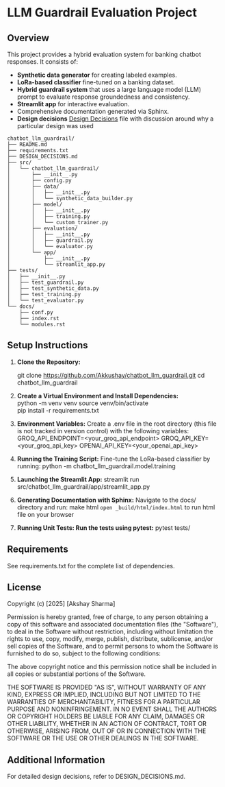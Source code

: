 # LLM Guardrail Evaluation Project

## Overview
This project provides a hybrid evaluation system for banking chatbot responses. It consists of:
- **Synthetic data generator** for creating labeled examples.
- **LoRa-based classifier** fine-tuned on a banking dataset.
- **Hybrid guardrail system** that uses a large language model (LLM) prompt to evaluate response groundedness and consistency.
- **Streamlit app** for interactive evaluation.
- Comprehensive documentation generated via Sphinx.
- **Design decisions** [Design Decisions](DESIGN_DECISIONS.md) file  with discussion around why a particular design was used 

```plaintext
chatbot_llm_guardrail/
├── README.md
├── requirements.txt
├── DESIGN_DECISIONS.md
├── src/
│   └── chatbot_llm_guardrail/
│       ├── __init__.py
│       ├── config.py
│       ├── data/
│       │   ├── __init__.py
│       │   └── synthetic_data_builder.py
│       ├── model/
│       │   ├── __init__.py
│       │   ├── training.py
│       │   └── custom_trainer.py
│       ├── evaluation/
│       │   ├── __init__.py
│       │   ├── guardrail.py
│       │   └── evaluator.py
│       └── app/
│           ├── __init__.py
│           └── streamlit_app.py
├── tests/
│   ├── __init__.py
│   ├── test_guardrail.py
│   ├── test_synthetic_data.py
│   ├── test_training.py
│   └── test_evaluator.py
└── docs/
    ├── conf.py
    ├── index.rst
    └── modules.rst
```



## Setup Instructions

1. **Clone the Repository:**

	git clone https://github.com/Akkushay/chatbot_llm_guardrail.git
	cd chatbot_llm_guardrail

2. **Create a Virtual Environment and Install Dependencies:**	
	python -m venv venv
	source venv/bin/activate  
	pip install -r requirements.txt

3. **Environment Variables:** Create a .env file in the root directory (this file is not tracked in version control) with the following variables:
	GROQ_API_ENDPOINT=<your_groq_api_endpoint>
	GROQ_API_KEY=<your_groq_api_key>
	OPENAI_API_KEY=<your_openai_api_key>

4. **Running the Training Script:** Fine-tune the LoRa-based classifier by running:
	python -m chatbot_llm_guardrail.model.training


5. **Launching the Streamlit App:**
	streamlit run src/chatbot_llm_guardrail/app/streamlit_app.py


6. **Generating Documentation with Sphinx:** Navigate to the docs/ directory and run:
	make html 
	```open _build/html/index.html``` to run html file on your browser

7. **Running Unit Tests: Run the tests using pytest:**
	pytest tests/


## Requirements
See requirements.txt for the complete list of dependencies.

## License
Copyright (c) [2025] [Akshay Sharma]

Permission is hereby granted, free of charge, to any person obtaining a copy
of this software and associated documentation files (the "Software"), to deal
in the Software without restriction, including without limitation the rights
to use, copy, modify, merge, publish, distribute, sublicense, and/or sell
copies of the Software, and to permit persons to whom the Software is
furnished to do so, subject to the following conditions:

The above copyright notice and this permission notice shall be included in all
copies or substantial portions of the Software.

THE SOFTWARE IS PROVIDED "AS IS", WITHOUT WARRANTY OF ANY KIND, EXPRESS OR
IMPLIED, INCLUDING BUT NOT LIMITED TO THE WARRANTIES OF MERCHANTABILITY,
FITNESS FOR A PARTICULAR PURPOSE AND NONINFRINGEMENT. IN NO EVENT SHALL THE
AUTHORS OR COPYRIGHT HOLDERS BE LIABLE FOR ANY CLAIM, DAMAGES OR OTHER
LIABILITY, WHETHER IN AN ACTION OF CONTRACT, TORT OR OTHERWISE, ARISING FROM,
OUT OF OR IN CONNECTION WITH THE SOFTWARE OR THE USE OR OTHER DEALINGS IN THE
SOFTWARE.


## Additional Information
For detailed design decisions, refer to DESIGN_DECISIONS.md.
